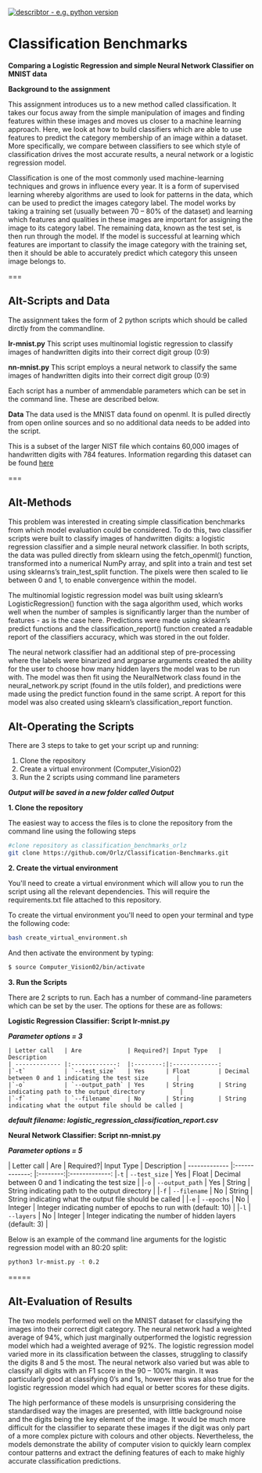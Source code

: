 
[![describtor - e.g. python version](https://img.shields.io/badge/Python%20Version->=3.6-blue)](www.desired_reference.com)

Classification Benchmarks
===

**Comparing a Logistic Regression and simple Neural Network Classifier on MNIST data**

__Background to the assignment__

This assignment introduces us to a new method called classification. It takes our focus away from the simple manipulation of images and finding features within these images and moves us closer to a machine learning approach. Here, we look at how to build classifiers which are able to use features to predict the category membership of an image within a dataset. More specifically, we compare between classifiers to see which style of classification drives the most accurate results, a neural network or a logistic regression model. 


Classification is one of the most commonly used machine-learning techniques and grows in influence every year. It is a form of supervised learning whereby algorithms are used to look for patterns in the data, which can be used to predict the images category label. The model works by taking a training set (usually between 70 – 80% of the dataset) and learning which features and qualities in these images are important for assigning the image to its category label. The remaining data, known as the test set, is then run through the model. If the model is successful at learning which features are important to classify the image category with the training set, then it should be able to accurately predict which category this unseen image belongs to.

===


Alt-Scripts and Data
---

The assignment takes the form of 2 python scripts which should be called dirctly from the commandline. 


**lr-mnist.py**  This script uses multinomial logistic regression to classify images of handwritten digits into their correct digit group (0:9)


**nn-mnist.py**  This script employs a neural network to classify the same images of handwritten digits into their correct digit group (0:9)

Each script has a number of ammendable parameters which can be set in the command line. These are described below. 

__Data__ 
The data used is the MNIST data found on openml. It is pulled directly from open online sources and so no additional data needs to be added into the script.

This is a subset of the larger NIST file which contains 60,000 images of handwritten digits with 784 features. 
Information regarding this dataset can be found [here](https://www.openml.org/d/554)


===


Alt-Methods
---

This problem was interested in creating simple classification benchmarks from which model evaluation could be considered. To do this, two classifier scripts were built to classify images of handwritten digits: a logistic regression classifier and a simple neural network classifier. In both scripts, the data was pulled directly from sklearn using the fetch_openml() function, transformed into a numerical NumPy array, and split into a train and test set using  sklearns’s train_test_split function. The pixels were then scaled to lie between 0 and 1, to enable convergence within the model. 

The multinomial logistic regression model was built using sklearn’s LogisticRegression() function with the saga algorithm used, which works well when the number of samples is significantly larger than the number of features - as is the case here. Predictions were made using sklearn’s predict functions and the classification_report() function created a readable report of the classifiers accuracy, which was stored in the out folder. 

The neural network classifier had an additional step of pre-processing where the labels were binarized and argparse arguments created the ability for the user to choose how many hidden layers the model was to be run with. The model was then fit using the NeuralNetwork class found in the neural_network.py script (found in the utils folder), and predictions were made using the predict function found in the same script. A report for this model was also created using sklearn’s classification_report function. 



Alt-Operating the Scripts
---

There are 3 steps to take to get your script up and running:
1. Clone the repository 
2. Create a virtual environment (Computer_Vision02) 
3. Run the 2 scripts using command line parameters

___Output will be saved in a new folder called Output___

__1. Clone the repository__ 

The easiest way to access the files is to clone the repository from the command line using the following steps 

```bash
#clone repository as classification_benchmarks_orlz
git clone https://github.com/Orlz/Classification-Benchmarks.git

```


__2. Create the virtual environment__

You'll need to create a virtual environment which will allow you to run the script using all the relevant dependencies. This will require the requirements.txt file attached to this repository. 


To create the virtual environment you'll need to open your terminal and type the following code: 

```bash
bash create_virtual_environment.sh
```
And then activate the environment by typing: 
```bash
$ source Computer_Vision02/bin/activate
```


__3. Run the Scripts__

There are 2 scripts to run. Each has a number of command-line parameters which can be set by the user. The options for these are as follows: 

**Logistic Regression Classifier: Script lr-mnist.py**

___Parameter options = 3___
```
| Letter call   | Are             | Required?| Input Type   | Description
| ------------- |:-------------:  |:--------:|:-------------:
|`-t`           | `--test_size`   | Yes      | Float        | Decimal between 0 and 1 indicating the test size        |
|`-o`           | `--output_path` | Yes      | String       | String indicating path to the output directory          |
|`-f`           | `--filename`    | No       | String       | String indicating what the output file should be called |
```

___default filename: logistic_regression_classification_report.csv___

**Neural Network Classifier: Script nn-mnist.py**

___Parameter options = 5___

| Letter call   | Are             | Required?| Input Type   | Description
| ------------- |:-------------:  |:--------:|:-------------:
|`-t`           | `--test_size`   | Yes      | Float        | Decimal between 0 and 1 indicating the test size              |
|`-o`           | `--output_path` | Yes      | String       | String indicating path to the output directory                |
|`-f`           | `--filename`    | No       | String       | String indicating what the output file should be called       |
|`-e`           | `--epochs`      | No       | Integer      | Integer indicating number of epochs to run with (default: 10) |
|`-l`           | `--layers`      | No       | Integer      | Integer indicating the number of hidden layers (default: 3)   |


Below is an example of the command line arguments for the logistic regression model with an 80:20 split: 

```bash
python3 lr-mnist.py -t 0.2 
```

=====


Alt-Evaluation of Results 
-----------------------------

The two models performed well on the MNIST dataset for classifying the images into their correct digit category. The neural network had a weighted average of 94%, which just marginally outperformed the logistic regression model which had a weighted average of 92%. The logistic regression model varied more in its classification between the classes, struggling to classify the digits 8 and 5 the most. The neural network also varied but was able to classify all digits with an F1 score in the 90 – 100% margin. It was particularly good at classifying 0’s and 1s, however this was also true for the logistic regression model which had equal or better scores for these digits. 

The high performance of these models is unsurprising considering the standardised way the images are presented, with little background noise and the digits being the key element of the image. It would be much more difficult for the classifier to separate these images if the digit was only part of a more complex picture with colours and other objects. Nevertheless, the models demonstrate the ability of computer vision to quickly learn complex contour patterns and extract the defining features of each to make highly accurate classification predictions. 





